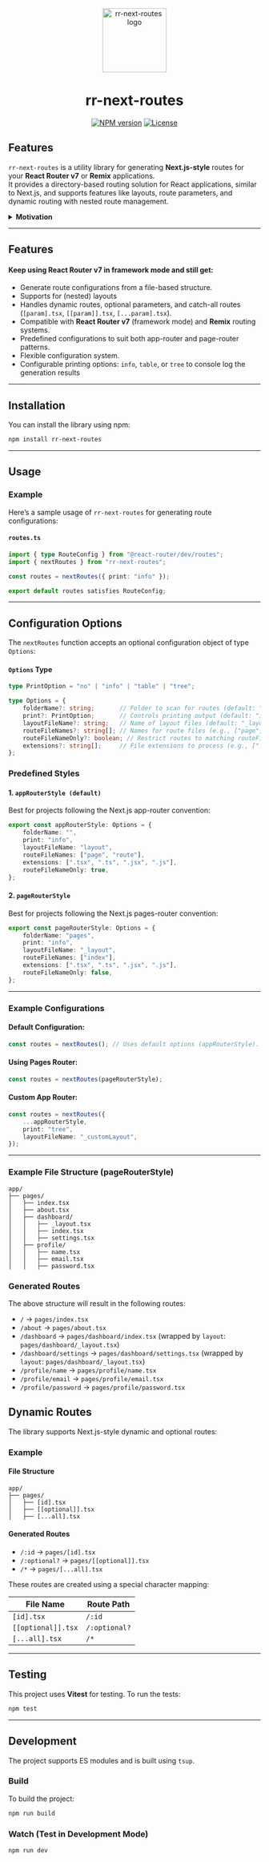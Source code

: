 
<div align="center">
    <picture>
      <source media="(prefers-color-scheme: dark)" srcset="https://raw.githubusercontent.com/vniehues/rr-next-routes/main/assets/rr-next-routes-dark.svg">
      <img alt="rr-next-routes logo" src="https://raw.githubusercontent.com/vniehues/rr-next-routes/main/assets/rr-next-routes-light.svg" height="128">
    </picture>
  <h1>rr-next-routes</h1>

<a href="https://www.npmjs.com/package/rr-next-routes"><img alt="NPM version" src="https://img.shields.io/npm/v/rr-next-routes?style=for-the-badge"></a>
<a href="https://github.com/vniehues/rr-next-routes/blob/main/license.md"><img alt="License" src="https://img.shields.io/npm/l/rr-next-routes?style=for-the-badge"></a>
</div>

## Features
`rr-next-routes` is a utility library for generating **Next.js-style** routes for your **React Router v7** or **Remix** applications.    
It provides a directory-based routing solution for React applications, similar to Next.js, and supports features like layouts, route parameters, and dynamic routing with nested route management.

<details>
<summary><b>Motivation</b></summary>

<br>
I really enjoy using file-based (directory-based) routing when working with next.js
<br>

While there are different solutions like [generouted](https://github.com/oedotme/generouted), most of them require you to modify multiple files and some even bring their own routing.   
**rr-next-routes** is a simple drop in solution for project using [remix](https://remix.run) or [react-router v7](https://reactrouter.com/home) in framework mode.   
you can even still use the [manual routing](https://reactrouter.com/start/framework/routing) to add more routes to your liking while **rr-next-routes** takes care of the pages dir:

#### **`routes.ts`**
``` typescript
import {route, type RouteConfig} from "@react-router/dev/routes";
import {nextRoutes, appRouterStyle} from "rr-next-routes";

const autoRoutes = nextRoutes({
    ...appRouterStyle,
    print: "tree",
});

export default [
    ...autoRoutes,
    route("some/path", "./some/file.tsx"),
] satisfies RouteConfig;
```
</details>

---

## Features
#### Keep using **React Router v7** in framework mode and still get: 
- Generate route configurations from a file-based structure.
- Supports for (nested) layouts
- Handles dynamic routes, optional parameters, and catch-all routes (`[param].tsx`, `[[param]].tsx`, `[...param].tsx`).
- Compatible with **React Router v7** (framework mode) and **Remix** routing systems.
- Predefined configurations to suit both app-router and page-router patterns.
- Flexible configuration system.
- Configurable printing options: `info`, `table`, or `tree` to console log the generation results

---

## Installation
You can install the library using npm:
``` bash
npm install rr-next-routes
```

---

## Usage
### Example
Here’s a sample usage of `rr-next-routes` for generating route configurations:
#### **`routes.ts`**
``` typescript
import { type RouteConfig } from "@react-router/dev/routes";
import { nextRoutes } from "rr-next-routes";

const routes = nextRoutes({ print: "info" });

export default routes satisfies RouteConfig;
```

---

## Configuration Options

The `nextRoutes` function accepts an optional configuration object of type `Options`:

#### `Options` Type
```typescript
type PrintOption = "no" | "info" | "table" | "tree";

type Options = {
    folderName?: string;       // Folder to scan for routes (default: "pages").
    print?: PrintOption;       // Controls printing output (default: "info").
    layoutFileName?: string;   // Name of layout files (default: "_layout").
    routeFileNames?: string[]; // Names for route files (e.g., ["page", "index"]).
    routeFileNameOnly?: boolean; // Restrict routes to matching routeFileNames.
    extensions?: string[];     // File extensions to process (e.g., [".tsx", ".ts"]).
};
```

### Predefined Styles

#### 1. `appRouterStyle (default)`
Best for projects following the Next.js app-router convention:

```typescript
export const appRouterStyle: Options = {
    folderName: "",
    print: "info",
    layoutFileName: "layout",
    routeFileNames: ["page", "route"],
    extensions: [".tsx", ".ts", ".jsx", ".js"],
    routeFileNameOnly: true,
};
```

#### 2. `pageRouterStyle`
Best for projects following the Next.js pages-router convention:

```typescript
export const pageRouterStyle: Options = {
    folderName: "pages",
    print: "info",
    layoutFileName: "_layout",
    routeFileNames: ["index"],
    extensions: [".tsx", ".ts", ".jsx", ".js"],
    routeFileNameOnly: false,
};
```

---

### Example Configurations

#### Default Configuration:
```typescript
const routes = nextRoutes(); // Uses default options (appRouterStyle).
```

#### Using Pages Router:
```typescript
const routes = nextRoutes(pageRouterStyle);
```
#### Custom App Router:
```typescript
const routes = nextRoutes({
    ...appRouterStyle,
    print: "tree",
    layoutFileName: "_customLayout",
});
```

---

### Example File Structure (pageRouterStyle)
``` 
app/
├── pages/
│   ├── index.tsx
│   ├── about.tsx
│   ├── dashboard/
│   │   ├── _layout.tsx
│   │   ├── index.tsx
│   │   ├── settings.tsx
│   ├── profile/
│   │   ├── name.tsx
│   │   ├── email.tsx
│   │   ├── password.tsx
```
### Generated Routes
The above structure will result in the following routes:
- `/` → `pages/index.tsx`
- `/about` → `pages/about.tsx`
- `/dashboard` → `pages/dashboard/index.tsx` (wrapped by `layout`: `pages/dashboard/_layout.tsx`)
- `/dashboard/settings` → `pages/dashboard/settings.tsx` (wrapped by `layout`: `pages/dashboard/_layout.tsx`)
- `/profile/name` → `pages/profile/name.tsx`
- `/profile/email` → `pages/profile/email.tsx`
- `/profile/password` → `pages/profile/password.tsx`

## Dynamic Routes
The library supports Next.js-style dynamic and optional routes:
### Example
#### File Structure
``` 
app/
├── pages/
│   ├── [id].tsx
│   ├── [[optional]].tsx
│   ├── [...all].tsx
```
#### Generated Routes
- `/:id` → `pages/[id].tsx`
- `/:optional?` → `pages/[[optional]].tsx`
- `/*` → `pages/[...all].tsx`

These routes are created using a special character mapping:

| File Name | Route Path |
| --- | --- |
| `[id].tsx` | `/:id` |
| `[[optional]].tsx` | `/:optional?` |
| `[...all].tsx` | `/*` |


---
## Testing
This project uses **Vitest** for testing. To run the tests:
``` bash
npm test
```

---

## Development
The project supports ES modules and is built using `tsup`.
### Build
To build the project:
``` bash
npm run build
```
### Watch (Test in Development Mode)
``` bash
npm run dev
```


